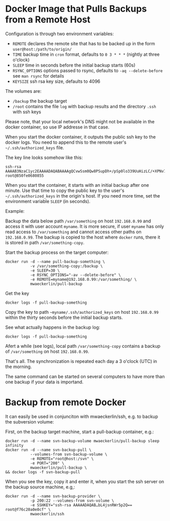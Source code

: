 # Docker Image that Pulls Backups from a Remote Host

Configuration is through two environment variables:
- `REMOTE` declares the remote site that has to be backed up in the form `user@host:/path/to/origin/`
- `TIME` backup time in `cron` format, defaults to `0 3 * * *` (nightly at three o'clock)
- `SLEEP` time in seconds before the initial backup starts (60s)
- `RSYNC_OPTIONS` options passed to rsync, defaults to `-aq --delete-before` see `man rsync` for details
- `KEYSIZE` ssh rsa key size, defaults to 4096

The volumes are:
- `/backup` the backup target
- `/root` contains the file `log` with backup results and the directory `.ssh` with ssh keys

Please note, that your local network's DNS might not be available in the docker container, so use IP addresse in that case.

When you start the docker container, it outputs the public ssh key to the docker logs. You need to append this to the remote user's `~/.ssh/authorized_keys` file.

The key line looks somehow like this:

    ssh-rsa AAAAB3NzaC1yc2EAAAADAQABAAAAgQCvwSsm0Qw8PSupDh+/pSp0lo339UuHizLC/+XPNv7IvI2yc732XPO5wFQKMUz1p+dCm5XHXcGJArn5gm+gEKQD+97LM53Y2aEsL2J39oKLxoc5V4me82vgb0p0j4+Qq7iMjaKa8z5kOUvG4zxBM1It/wdvxM35zq65J48Q3L4vdw== root@850fe0680855

When you start the container, it starts with an initial backup after one minute. Use that time to copy the public key to the user's `~/.ssh/authorized_keys` in the origin's host. If you need more time, set the environment variable `SLEEP` (in seconds).

Example:

Backup the data below path `/var/something` on host `192.168.0.99` and access it with user account `myname`. It is more secure, if user `myname` has only read access to `/var/something` and cannot access other paths on `192.168.0.99`. The backup is copied to the host where `docker` runs, there it is stored in path `/var/something-copy`.

Start the backup process on the target computer:

    docker run -d --name pull-backup-something \
               -v /var/something-copy:/backup \
               -e SLEEP=30 \
               -e RSYNC_OPTIONS="-av --delete-before" \
               -e REMOTE=myname@192.168.0.99:/var/something/ \
               mwaeckerlin/pull-backup

Get the key

    docker logs -f pull-backup-something

Copy the key to path `~myname/.ssh/authorized_keys` on host `192.168.0.99` within the thirty seconds before the initial backup starts.

See what actually happens in the backup log:

    docker logs -f pull-backup-something

Afert a while (see logs), local path `/var/something-copy` contains a backup of `/var/something` on host `192.168.0.99`.

That's all. The synchronization is repeated each day a 3 o'clock (UTC) in the morning.

The same command can be started on several computers to have more than one backup if your data is importand.

# Backup from remote Docker

It can easily be used in conjunciton with mwaeckerlin/ssh, e.g. to backup the subversion volume:

First, on the backup target machine, start a pull-backup container, e.g.:

    docker run -d --name svn-backup-volume mwaeckerlin/pull-backup sleep infinity
    docker run -d --name svn-backup-pull \
               --volumes-from svn-backup-volume \
               -e REMOTE="root@host:/svn" \
               -e PORT="200" \
               mwaeckerlin/pull-backup \
    && docker logs -f svn-backup-pull

When you see the key, copy it and enter it, when you start the ssh server on the backup source machine, e.g,:

    docker run -d --name svn-backup-provider \
               -p 200:22 --volumes-from svn-volume \
               -e SSHKEY="ssh-rsa AAAAADAQAB…bL4jsnRWr5p2Q== root@f76c20a0e0cf" \
               mwaeckerlin/ssh
